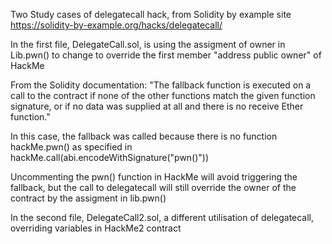 Two Study cases of delegatecall hack, from Solidity by example site https://solidity-by-example.org/hacks/delegatecall/

In the first file, DelegateCall.sol, is using the assigment of owner in Lib.pwn() to change to override the first member "address public owner" of HackMe

From the Solidity documentation:
"The fallback function is executed on a call to the contract if none of the other functions match the given function signature, or if no data was supplied at all and there is no receive Ether function."

In this case, the fallback was called because there is no function hackMe.pwn() as specified in hackMe.call(abi.encodeWithSignature("pwn()"))

Uncommenting the pwn() function in HackMe will avoid triggering the fallback, but the call to delegatecall will still override the owner of the contract by the assigment in lib.pwn()

In the second file, DelegateCall2.sol, a different utilisation of delegatecall,
overriding variables in HackMe2 contract
